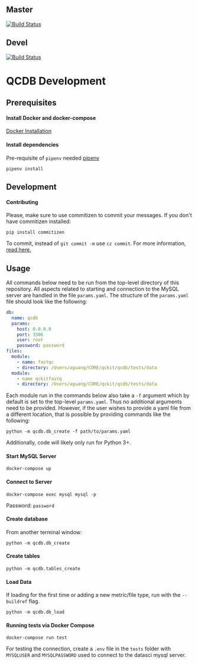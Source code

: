 ## Master

[![Build Status](https://travis-ci.org/compbiocore/qcdb.svg?branch=master)](https://travis-ci.org/compbiocore/qcdb)

## Devel

[![Build Status](https://travis-ci.org/compbiocore/qcdb.svg?branch=devel)](https://travis-ci.org/compbiocore/qcdb)

# QCDB Development

## Prerequisites

#### Install Docker and docker-compose

[Docker Installation](https://docs.docker.com/docker-for-mac/install/)

#### Install dependencies

Pre-requisite of `pipenv` needed [pipenv](https://docs.pipenv.org/en/latest/)

```
pipenv install
```

## Development

#### Contributing

Please, make sure to use commitizen to commit your messages.
If you don't have commitizen installed:
```
pip install commitizen
```
To commit, instead of `git commit -m` use `cz commit`.
For more information, [read here.](https://compbiocore.github.io/cbc-documentation-templates/semantic_release/)

## Usage

All commands below need to be run from the top-level directory of this repository. All aspects related to starting and connection to the MySQL server are handled in the file `params.yaml`. The structure of the `params.yaml` file should look like the following:
```yaml
db:
  name: qcdb
  params:
    host: 0.0.0.0
    port: 3306
    user: root
    password: password
files:
  module:
    - name: fastqc
    - directory: /Users/aguang/CORE/qckit/qcdb/tests/data
  module:
  	- name qckitfastq
  	- directory: /Users/aguang/CORE/qckit/qcdb/tests/data
```

Each module run in the commands below also take a `-f` argument which by default is set to the top-level `params.yaml`. Thus no additional arguments need to be provided. However, if the user wishes to provide a yaml file from a different location, that is possible by providing commands like the following:

```
python -m qcdb.db_create -f path/to/params.yaml
```

Additionally, code will likely only run for Python 3+.

#### Start MySQL Server
```
docker-compose up
```

#### Connect to Server
```
docker-compose exec mysql mysql -p
```
Password: `password`

#### Create database
From another terminal window:
```
python -m qcdb.db_create
```

#### Create tables
```
python -m qcdb.tables_create
```

#### Load Data
If loading for the first time or adding a new metric/file type, run with the `--buildref` flag.

```
python -m qcdb.db_load
```

#### Running tests via Docker Compose

```
docker-compose run test
```

For testing the connection, create a `.env` file in the `tests` folder with `MYSQLUSER` and `MYSQLPASSWORD` used to connect to the datasci mysql server.
